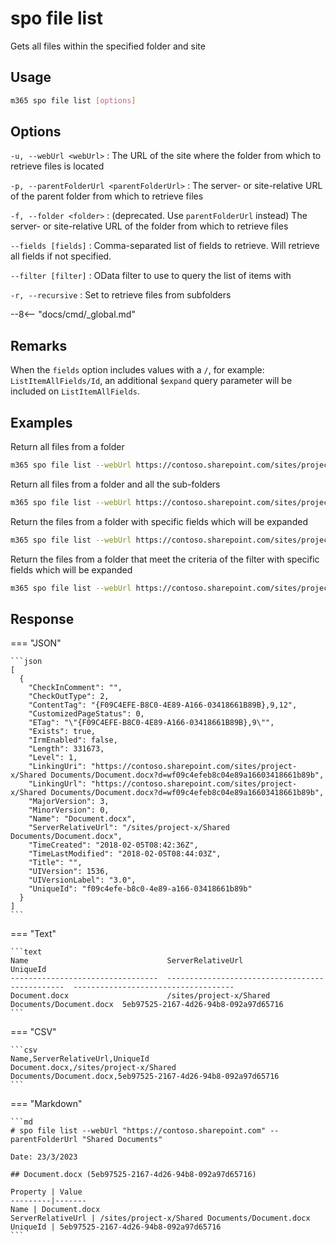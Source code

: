 # spo file list

Gets all files within the specified folder and site

## Usage

```sh
m365 spo file list [options]
```

## Options

`-u, --webUrl <webUrl>`
: The URL of the site where the folder from which to retrieve files is located

`-p, --parentFolderUrl <parentFolderUrl>`
: The server- or site-relative URL of the parent folder from which to retrieve files

`-f, --folder <folder>`
: (deprecated. Use `parentFolderUrl` instead) The server- or site-relative URL of the folder from which to retrieve files

`--fields [fields]`
: Comma-separated list of fields to retrieve. Will retrieve all fields if not specified.

`--filter [filter]`
: OData filter to use to query the list of items with

`-r, --recursive`
: Set to retrieve files from subfolders

--8<-- "docs/cmd/_global.md"

## Remarks

When the `fields` option includes values with a `/`, for example: `ListItemAllFields/Id`, an additional `$expand` query parameter will be included on `ListItemAllFields`.

## Examples

Return all files from a folder

```sh
m365 spo file list --webUrl https://contoso.sharepoint.com/sites/project-x --parentFolderUrl 'Shared Documents'
```

Return all files from a folder and all the sub-folders

```sh
m365 spo file list --webUrl https://contoso.sharepoint.com/sites/project-x --parentFolderUrl 'Shared Documents' --recursive
```

Return the files from a folder with specific fields which will be expanded

```sh
m365 spo file list --webUrl https://contoso.sharepoint.com/sites/project-x --parentFolderUrl 'Shared Documents' --fields "Title,Length"
```

Return the files from a folder that meet the criteria of the filter with specific fields which will be expanded

```sh
m365 spo file list --webUrl https://contoso.sharepoint.com/sites/project-x --parentFolderUrl 'Shared Documents' --fields ListItemAllFields/Id --filter "Name eq 'document.docx'"
```

## Response

=== "JSON"

    ```json
    [
      {
        "CheckInComment": "",
        "CheckOutType": 2,
        "ContentTag": "{F09C4EFE-B8C0-4E89-A166-03418661B89B},9,12",
        "CustomizedPageStatus": 0,
        "ETag": "\"{F09C4EFE-B8C0-4E89-A166-03418661B89B},9\"",
        "Exists": true,
        "IrmEnabled": false,
        "Length": 331673,
        "Level": 1,
        "LinkingUri": "https://contoso.sharepoint.com/sites/project-x/Shared Documents/Document.docx?d=wf09c4efeb8c04e89a16603418661b89b",
        "LinkingUrl": "https://contoso.sharepoint.com/sites/project-x/Shared Documents/Document.docx?d=wf09c4efeb8c04e89a16603418661b89b",
        "MajorVersion": 3,
        "MinorVersion": 0,
        "Name": "Document.docx",
        "ServerRelativeUrl": "/sites/project-x/Shared Documents/Document.docx",
        "TimeCreated": "2018-02-05T08:42:36Z",
        "TimeLastModified": "2018-02-05T08:44:03Z",
        "Title": "",
        "UIVersion": 1536,
        "UIVersionLabel": "3.0",
        "UniqueId": "f09c4efe-b8c0-4e89-a166-03418661b89b"
      }
    ]
    ```

=== "Text"

    ```text
    Name                               ServerRelativeUrl                                UniqueId
    ---------------------------------  -----------------------------------------------  ------------------------------------
    Document.docx                      /sites/project-x/Shared Documents/Document.docx  5eb97525-2167-4d26-94b8-092a97d65716
    ```

=== "CSV"

    ```csv
    Name,ServerRelativeUrl,UniqueId
    Document.docx,/sites/project-x/Shared Documents/Document.docx,5eb97525-2167-4d26-94b8-092a97d65716
    ```

=== "Markdown"

    ```md
    # spo file list --webUrl "https://contoso.sharepoint.com" --parentFolderUrl "Shared Documents"

    Date: 23/3/2023

    ## Document.docx (5eb97525-2167-4d26-94b8-092a97d65716)

    Property | Value
    ---------|-------
    Name | Document.docx
    ServerRelativeUrl | /sites/project-x/Shared Documents/Document.docx
    UniqueId | 5eb97525-2167-4d26-94b8-092a97d65716
    ```
